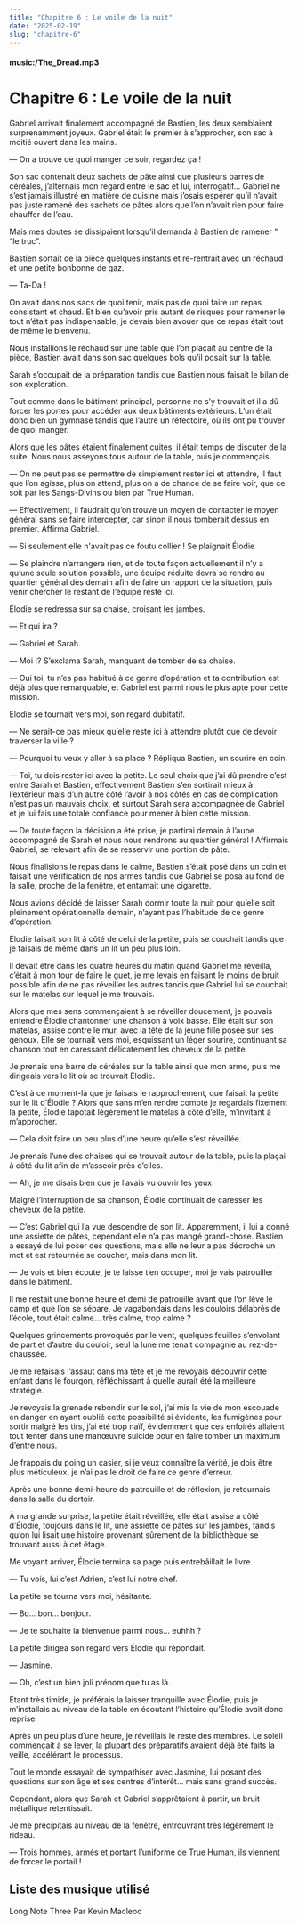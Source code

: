 ```yaml
---
title: "Chapitre 6 : Le voile de la nuit"
date: "2025-02-19"
slug: "chapitre-6"
---
```


#### music:/The_Dread.mp3

# Chapitre 6 : Le voile de la nuit

Gabriel arrivait finalement accompagné de Bastien, les deux semblaient surprenamment joyeux.
Gabriel était le premier à s’approcher, son sac à moitié ouvert dans les mains.

— On a trouvé de quoi manger ce soir, regardez ça !

Son sac contenait deux sachets de pâte ainsi que plusieurs barres de céréales, j’alternais mon regard entre le sac et lui, interrogatif... Gabriel ne s’est jamais illustré en matière de cuisine mais j’osais espérer qu’il n’avait pas juste ramené des sachets de pâtes alors que l’on n’avait rien pour faire chauffer de l’eau.

Mais mes doutes se dissipaient lorsqu’il demanda à Bastien de ramener " “le truc”.

Bastien sortait de la pièce quelques instants et re-rentrait avec un réchaud et une petite bonbonne de gaz.

— Ta-Da !

On avait dans nos sacs de quoi tenir, mais pas de quoi faire un repas consistant et chaud. Et bien qu’avoir pris autant de risques pour ramener le tout n’était pas indispensable, je devais bien avouer que ce repas était tout de même le bienvenu.

Nous installions le réchaud sur une table que l’on plaçait au centre de la pièce, Bastien avait dans son sac quelques bols qu’il posait sur la table.

Sarah s’occupait de la préparation tandis que Bastien nous faisait le bilan de son exploration.

Tout comme dans le bâtiment principal, personne ne s’y trouvait et il a dû forcer les portes pour accéder aux deux bâtiments extérieurs. L’un était donc bien un gymnase tandis que l’autre un réfectoire, où ils ont pu trouver de quoi manger.

Alors que les pâtes étaient finalement cuites, il était temps de discuter de la suite. Nous nous asseyons tous autour de la table, puis je commençais.

— On ne peut pas se permettre de simplement rester ici et attendre, il faut que l’on agisse, plus on attend, plus on a de chance de se faire voir, que ce soit par les Sangs-Divins ou bien par True Human.

— Effectivement, il faudrait qu’on trouve un moyen de contacter le moyen général sans se faire intercepter, car sinon il nous tomberait dessus en premier. Affirma Gabriel.

— Si seulement elle n'avait pas ce foutu collier ! Se plaignait Élodie

— Se plaindre n’arrangera rien, et de toute façon actuellement il n’y a qu’une seule solution possible, une équipe réduite devra se rendre au quartier général dès demain afin de faire un rapport de la situation, puis venir chercher le restant de l’équipe resté ici.

Élodie se redressa sur sa chaise, croisant les jambes.

— Et qui ira ?

— Gabriel et Sarah.

— Moi !? S’exclama Sarah, manquant de tomber de sa chaise.

— Oui toi, tu n’es pas habitué à ce genre d’opération et ta contribution est déjà plus que remarquable, et Gabriel est parmi nous le plus apte pour cette mission.

Élodie se tournait vers moi, son regard dubitatif.

— Ne serait-ce pas mieux qu’elle reste ici à attendre plutôt que de devoir traverser la ville ?

— Pourquoi tu veux y aller à sa place ? Répliqua Bastien, un sourire en coin.

— Toi, tu dois rester ici avec la petite. Le seul choix que j’ai dû prendre c’est entre Sarah et Bastien, effectivement Bastien s’en sortirait mieux à l’extérieur mais d’un autre côté l’avoir à nos côtés en cas de complication n’est pas un mauvais choix, et surtout Sarah sera accompagnée de Gabriel et je lui fais une totale confiance pour mener à bien cette mission.

— De toute façon la décision a été prise, je partirai demain à l’aube accompagné de Sarah et nous nous rendrons au quartier général ! Affirmais Gabriel, se relevant afin de se resservir une portion de pâte.

Nous finalisions le repas dans le calme, Bastien s’était posé dans un coin et faisait une vérification de nos armes tandis que Gabriel se posa au fond de la salle, proche de la fenêtre, et entamait une cigarette.

Nous avions décidé de laisser Sarah dormir toute la nuit pour qu’elle soit pleinement opérationnelle demain, n’ayant pas l’habitude de ce genre d’opération.

Élodie faisait son lit à côté de celui de la petite, puis se couchait tandis que je faisais de même dans un lit un peu plus loin.

Il devait être dans les quatre heures du matin quand Gabriel me réveilla, c’était à mon tour de faire le guet, je me levais en faisant le moins de bruit possible afin de ne pas réveiller les autres tandis que Gabriel lui se couchait sur le matelas sur lequel je me trouvais.

Alors que mes sens commençaient à se réveiller doucement, je pouvais entendre Élodie chantonner une chanson à voix basse. Elle était sur son matelas, assise contre le mur, avec la tête de la jeune fille posée sur ses genoux. Elle se tournait vers moi, esquissant un léger sourire, continuant sa chanson tout en caressant délicatement les cheveux de la petite.

Je prenais une barre de céréales sur la table ainsi que mon arme, puis me dirigeais vers le lit où se trouvait Élodie.

C’est à ce moment-là que je faisais le rapprochement, que faisait la petite sur le lit d’Élodie ?
Alors que sans m’en rendre compte je regardais fixement la petite, Élodie tapotait légèrement le matelas à côté d’elle, m’invitant à m’approcher.

— Cela doit faire un peu plus d’une heure qu’elle s’est réveillée.

Je prenais l’une des chaises qui se trouvait autour de la table, puis la plaçai à côté du lit afin de m’asseoir près d’elles.

— Ah, je me disais bien que je l’avais vu ouvrir les yeux.

Malgré l’interruption de sa chanson, Élodie continuait de caresser les cheveux de la petite.

— C’est Gabriel qui l’a vue descendre de son lit. Apparemment, il lui a donné une assiette de pâtes, cependant elle n’a pas mangé grand-chose. Bastien a essayé de lui poser des questions, mais elle ne leur a pas décroché un mot et est retournée se coucher, mais dans mon lit.

— Je vois et bien écoute, je te laisse t’en occuper, moi je vais patrouiller dans le bâtiment.

Il me restait une bonne heure et demi de patrouille avant que l’on lève le camp et que l’on se sépare. Je vagabondais dans les couloirs délabrés de l’école, tout était calme… très calme, trop calme ?

Quelques grincements provoqués par le vent, quelques feuilles s’envolant de part et d’autre du couloir, seul la lune me tenait compagnie au rez-de-chaussée.

Je me refaisais l’assaut dans ma tête et je me revoyais découvrir cette enfant dans le fourgon, réfléchissant à quelle aurait été la meilleure stratégie.

Je revoyais la grenade rebondir sur le sol, j’ai mis la vie de mon escouade en danger en ayant oublié cette possibilité si évidente, les fumigènes pour sortir malgré les tirs, j’ai été trop naïf, évidemment que ces enfoirés allaient tout tenter dans une manœuvre suicide pour en faire tomber un maximum d’entre nous.

Je frappais du poing un casier, si je veux connaître la vérité, je dois être plus méticuleux, je n’ai pas le droit de faire ce genre d’erreur.

Après une bonne demi-heure de patrouille et de réflexion, je retournais dans la salle du dortoir.

À ma grande surprise, la petite était réveillée, elle était assise à côté d’Élodie, toujours dans le lit, une assiette de pâtes sur les jambes, tandis qu’on lui lisait une histoire provenant sûrement de la bibliothèque se trouvant aussi à cet étage.

Me voyant arriver, Élodie termina sa page puis entrebâillait le livre.

— Tu vois, lui c’est Adrien, c’est lui notre chef.

La petite se tourna vers moi, hésitante.

— Bo... bon... bonjour.

— Je te souhaite la bienvenue parmi nous… euhhh ?

La petite dirigea son regard vers Élodie qui répondait.

— Jasmine.

— Oh, c’est un bien joli prénom que tu as là.

Étant très timide, je préférais la laisser tranquille avec Élodie, puis je m’installais au niveau de la table en écoutant l’histoire qu’Élodie avait donc reprise.

Après un peu plus d’une heure, je réveillais le reste des membres. Le soleil commençait à se lever, la plupart des préparatifs avaient déjà été faits la veille, accélérant le processus.

Tout le monde essayait de sympathiser avec Jasmine, lui posant des questions sur son âge et ses centres d’intérêt… mais sans grand succès.

Cependant, alors que Sarah et Gabriel s’apprêtaient à partir, un bruit métallique retentissait.

Je me précipitais au niveau de la fenêtre, entrouvrant très légèrement le rideau.

— Trois hommes, armés et portant l’uniforme de True Human, ils viennent de forcer le portail !

## Liste des musique utilisé

Long Note Three Par Kevin Macleod